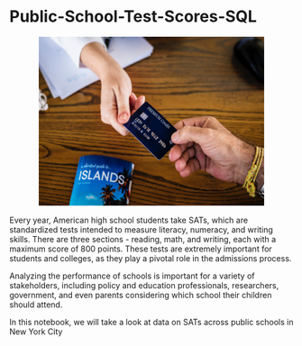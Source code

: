 # Public-School-Test-Scores-SQL
<p align="center">
  <img src="https://github.com/ahmadhamad55/Predicting-Credit-Card-Approvals/blob/main/credit_card%20(1).jpg"  width="400" height="300">
</p>

Every year, American high school students take SATs, which are standardized tests intended to measure literacy, numeracy, and writing skills. There are three sections - reading, math, and writing, each with a maximum score of 800 points. These tests are extremely important for students and colleges, as they play a pivotal role in the admissions process.

Analyzing the performance of schools is important for a variety of stakeholders, including policy and education professionals, researchers, government, and even parents considering which school their children should attend.

In this notebook, we will take a look at data on SATs across public schools in New York City
